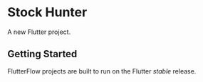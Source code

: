 # Stock Hunter

A new Flutter project.

## Getting Started

FlutterFlow projects are built to run on the Flutter _stable_ release.
